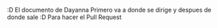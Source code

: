 :D El documento de Dayanna
Primero va a donde se dirige y despues de donde sale :D
Para hacer el Pull Request